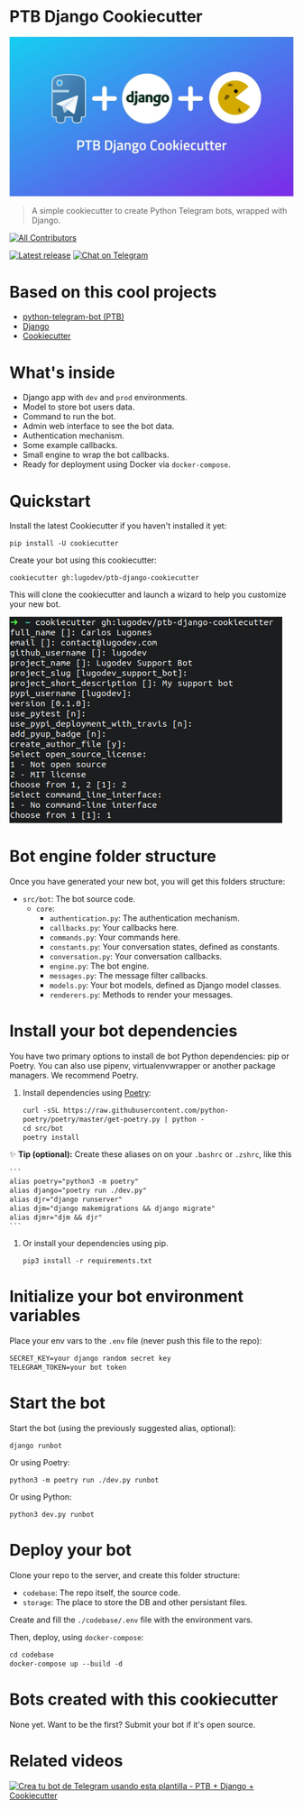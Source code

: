 # PTB Django Cookiecutter

![PTB Django Cookiecutter](_static/cover.jpg)

> A simple cookiecutter to create Python Telegram bots, wrapped with Django.

<!-- ALL-CONTRIBUTORS-BADGE:START - Do not remove or modify this section -->
[![All Contributors](https://img.shields.io/badge/all_contributors-2-orange.svg?style=flat-square)](#contributors)
<!-- ALL-CONTRIBUTORS-BADGE:END -->

[![Latest release](https://img.shields.io/github/release/lugodev/ptb-django-cookiecutter.svg)](https://github.com/lugodev/ptb-django-cookiecutter/releases)
[![Chat on Telegram](https://img.shields.io/badge/Chat%20on-Telegram-brightgreen.svg)](https://t.me/LugodevChat)

# Based on this cool projects

* [python-telegram-bot (PTB)](https://python-telegram-bot.org)
* [Django](https://djangoproject.com)
* [Cookiecutter](https://cookiecutter.readthedocs.io)

# What's inside

* Django app with `dev` and `prod` environments.
* Model to store bot users data.
* Command to run the bot.
* Admin web interface to see the bot data.
* Authentication mechanism.
* Some example callbacks.
* Small engine to wrap the bot callbacks.
* Ready for deployment using Docker via `docker-compose`.

# Quickstart

Install the latest Cookiecutter if you haven't installed it yet:

    pip install -U cookiecutter

Create your bot using this cookiecutter:

    cookiecutter gh:lugodev/ptb-django-cookiecutter

This will clone the cookiecutter and launch a wizard to help you customize your new bot.

![Installation](_static/terminal0.png)

# Bot engine folder structure

Once you have generated your new bot, you will get this folders structure:

* `src/bot`: The bot source code.
    * `core`:
        * `authentication.py`: The authentication mechanism.
        * `callbacks.py`: Your callbacks here.
        * `commands.py`: Your commands here.
        * `constants.py`: Your conversation states, defined as constants.
        * `conversation.py`: Your conversation callbacks.
        * `engine.py`: The bot engine.
        * `messages.py`: The message filter callbacks.
        * `models.py`: Your bot models, defined as Django model classes.
        * `renderers.py`: Methods to render your messages.

# Install your bot dependencies

You have two primary options to install de bot Python dependencies: pip or Poetry. You can also use pipenv, virtualenvwrapper or another package managers. We recommend Poetry.

1. Install dependencies using [Poetry](https://python-poetry.org):

    ```
    curl -sSL https://raw.githubusercontent.com/python-poetry/poetry/master/get-poetry.py | python -
    cd src/bot
    poetry install
    ```

✨ **Tip (optional):** Create these aliases on on your `.bashrc` or `.zshrc`, like this

    ```
    alias poetry="python3 -m poetry"
    alias django="poetry run ./dev.py"
    alias djr="django runserver"
    alias djm="django makemigrations && django migrate"
    alias djmr="djm && djr"
    ```

1. Or install your dependencies using pip.

    ```
    pip3 install -r requirements.txt
    ```

# Initialize your bot environment variables

Place your env vars to the `.env` file (never push this file to the repo):

    SECRET_KEY=your django random secret key
    TELEGRAM_TOKEN=your bot token

# Start the bot

Start the bot (using the previously suggested alias, optional):

    django runbot

Or using Poetry:

    python3 -m poetry run ./dev.py runbot

Or using Python:

    python3 dev.py runbot

# Deploy your bot

Clone your repo to the server, and create this folder structure:

* `codebase`: The repo itself, the source code.
* `storage`: The place to store the DB and other persistant files.

Create and fill the `./codebase/.env` file with the environment vars.

Then, deploy, using `docker-compose`:

    cd codebase
    docker-compose up --build -d

# Bots created with this cookiecutter

None yet. Want to be the first? Submit your bot if it's open source.

# Related videos

[![Crea tu bot de Telegram usando esta plantilla - PTB  + Django + Cookiecutter](https://img.youtube.com/vi/3mlE6QGyx78/0.jpg)](https://www.youtube.com/watch?v=3mlE6QGyx78)
